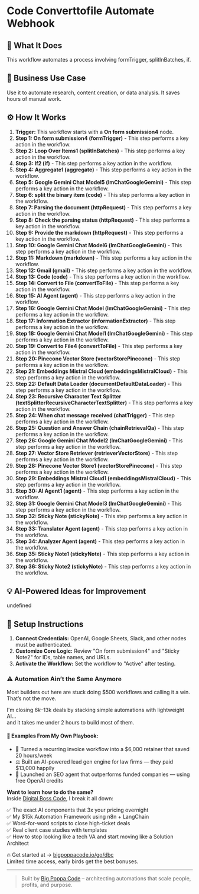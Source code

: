 # Code Converttofile Automate Webhook

## 🚀 What It Does
This workflow automates a process involving formTrigger, splitInBatches, if.

## 💼 Business Use Case
Use it to automate research, content creation, or data analysis. It saves hours of manual work.

## ⚙️ How It Works
1.  **Trigger:** This workflow starts with a **On form submission4** node.
2. **Step 1: On form submission4 (formTrigger)** - This step performs a key action in the workflow.
3. **Step 2: Loop Over Items1 (splitInBatches)** - This step performs a key action in the workflow.
4. **Step 3: If2 (if)** - This step performs a key action in the workflow.
5. **Step 4: Aggregate1 (aggregate)** - This step performs a key action in the workflow.
6. **Step 5: Google Gemini Chat Model5 (lmChatGoogleGemini)** - This step performs a key action in the workflow.
7. **Step 6: split the binary item (code)** - This step performs a key action in the workflow.
8. **Step 7: Parsing the document (httpRequest)** - This step performs a key action in the workflow.
9. **Step 8: Check the parsing status (httpRequest)** - This step performs a key action in the workflow.
10. **Step 9: Provide the markdown (httpRequest)** - This step performs a key action in the workflow.
11. **Step 10: Google Gemini Chat Model6 (lmChatGoogleGemini)** - This step performs a key action in the workflow.
12. **Step 11: Markdown (markdown)** - This step performs a key action in the workflow.
13. **Step 12: Gmail (gmail)** - This step performs a key action in the workflow.
14. **Step 13: Code (code)** - This step performs a key action in the workflow.
15. **Step 14: Convert to File (convertToFile)** - This step performs a key action in the workflow.
16. **Step 15: AI Agent (agent)** - This step performs a key action in the workflow.
17. **Step 16: Google Gemini Chat Model (lmChatGoogleGemini)** - This step performs a key action in the workflow.
18. **Step 17: Information Extractor (informationExtractor)** - This step performs a key action in the workflow.
19. **Step 18: Google Gemini Chat Model1 (lmChatGoogleGemini)** - This step performs a key action in the workflow.
20. **Step 19: Convert to File4 (convertToFile)** - This step performs a key action in the workflow.
21. **Step 20: Pinecone Vector Store (vectorStorePinecone)** - This step performs a key action in the workflow.
22. **Step 21: Embeddings Mistral Cloud (embeddingsMistralCloud)** - This step performs a key action in the workflow.
23. **Step 22: Default Data Loader (documentDefaultDataLoader)** - This step performs a key action in the workflow.
24. **Step 23: Recursive Character Text Splitter (textSplitterRecursiveCharacterTextSplitter)** - This step performs a key action in the workflow.
25. **Step 24: When chat message received (chatTrigger)** - This step performs a key action in the workflow.
26. **Step 25: Question and Answer Chain (chainRetrievalQa)** - This step performs a key action in the workflow.
27. **Step 26: Google Gemini Chat Model2 (lmChatGoogleGemini)** - This step performs a key action in the workflow.
28. **Step 27: Vector Store Retriever (retrieverVectorStore)** - This step performs a key action in the workflow.
29. **Step 28: Pinecone Vector Store1 (vectorStorePinecone)** - This step performs a key action in the workflow.
30. **Step 29: Embeddings Mistral Cloud1 (embeddingsMistralCloud)** - This step performs a key action in the workflow.
31. **Step 30: AI Agent1 (agent)** - This step performs a key action in the workflow.
32. **Step 31: Google Gemini Chat Model3 (lmChatGoogleGemini)** - This step performs a key action in the workflow.
33. **Step 32: Sticky Note (stickyNote)** - This step performs a key action in the workflow.
34. **Step 33: Translator Agent (agent)** - This step performs a key action in the workflow.
35. **Step 34: Analyzer Agent (agent)** - This step performs a key action in the workflow.
36. **Step 35: Sticky Note1 (stickyNote)** - This step performs a key action in the workflow.
37. **Step 36: Sticky Note2 (stickyNote)** - This step performs a key action in the workflow.

## 💡 AI-Powered Ideas for Improvement
undefined

## 🔧 Setup Instructions
1. **Connect Credentials:** OpenAI, Google Sheets, Slack, and other nodes must be authenticated.
2. **Customize Core Logic:** Review "On form submission4" and "Sticky Note2" for IDs, table names, and URLs.
3. **Activate the Workflow:** Set the workflow to "Active" after testing.

### ⚠️ Automation Ain’t the Same Anymore

Most builders out here are stuck doing $500 workflows and calling it a win.  
That’s not the move.  

I'm closing $6k–$13k deals by stacking simple automations with lightweight AI...  
and it takes me under 2 hours to build most of them.

#### 🧠 Examples From My Own Playbook:
- 🔁 Turned a recurring invoice workflow into a $6,000 retainer that saved 20 hours/week  
- ⚖️ Built an AI-powered lead gen engine for law firms — they paid $13,000 happily  
- 🚀 Launched an SEO agent that outperforms funded companies — using free OpenAI credits  

**Want to learn how to do the same?**  
Inside [Digital Boss Code](https://bigpoppacode.io/go/dbc), I break it all down:

✅ The exact AI components that 3x your pricing overnight  
✅ My $15k Automation Framework using n8n + LangChain  
✅ Word-for-word scripts to close high-ticket deals  
✅ Real client case studies with templates  
✅ How to stop looking like a tech VA and start moving like a Solution Architect  

🔥 Get started at → [bigpoppacode.io/go/dbc](https://bigpoppacode.io/go/dbc)  
Limited time access, early birds get the best bonuses.

---
> Built by [Big Poppa Code](https://bigpoppacode.io) – architecting automations that scale people, profits, and purpose.
